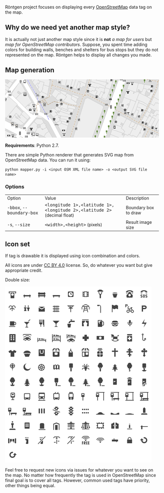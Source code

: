 Röntgen project focuses on displaying every [OpenStreetMap](http://openstreetmap.org) data tag on the map.

Why do we need yet another map style?
-------------------------------------

It is actually not just another map style since it is **not** *a map for users* but *map for OpenStreetMap contributors*. Suppose, you spent time adding colors for building walls, benches and shelters for bus stops but they do not represented on the map. Röntgen helps to display all changes you made.

Map generation
--------------

![Sample map](doc/map.png)

**Requirements**: Python 2.7.

There are simple Python renderer that generates SVG map from OpenStreetMap data. You can run it using:

    python mapper.py -i <input OSM XML file name> -o <output SVG file name>

### Options ###



<table><tr><td>Option

</td><td>Value

</td><td>Description

</td></tr><tr><td><tt>-bbox</tt>, <tt>--boundary-box</tt>

</td><td><tt>&lt;longitude 1&gt;,&lt;latitude 1&gt;,&lt;longitude 2&gt;,&lt;latitude 2&gt;</tt> (decimal float)

</td><td>Boundary box to draw

</td></tr><tr><td><tt>-s</tt>, <tt>--size</tt>

</td><td><tt>&lt;width&gt;,&lt;height&gt;</tt> (pixels)

</td><td>Result image size

</td></tr></table>

Icon set
--------

If tag is drawable it is displayed using icon combination and colors.

All icons are under [CC BY 4.0](http://creativecommons.org/licenses/by/4.0/) license. So, do whatever you want but give appropriate credit.

Double size:

![Icons](doc/grid.png)

Feel free to request new icons via issues for whatever you want to see on the map. No matter how frequently the tag is used in OpenStreetMap since final goal is to cover all tags. However, common used tags have priority, other things being equal.

